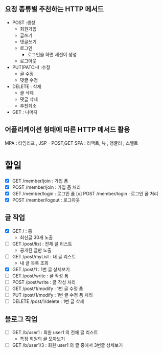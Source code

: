 ## 요청 종류별 추천하는 HTTP 메서드 
- POST :생성
  - 회원가입
  - 글쓰기
  - 댓글쓰기
  - 로그인
    - 로그인을 하면 세션이 생성
  - 로그아웃
- PUT(PATCH) :수정
  - 글 수정
  - 댓글 수정
- DELETE : 삭제
  - 글 삭제
  - 댓글 삭제
  - 추천취소
- GET : 나머지

## 어플리케이션 형태에 따른 HTTP 메서드 활용 
MPA : 타임리프 , JSP 
    - POST,GET 
SPA : 리액트, 뷰 , 앵귤러 , 스벨트

# 할일

- [x] GET /member/join : 가입 폼
- [x] POST /member/join : 가입 폼 처리
- [x] GET /member/login : 로그인 폼
  [x] POST /member/login : 로그인 폼 처리
- [x] POST /member/logout : 로그아웃

## 글 작업

- [x] GET / : 홈
  - 최신글 30개 노출
- [ ] GET /post/list : 전체 글 리스트
  - 공개된 글만 노출
- [ ] GET /post/myList : 내 글 리스트
  - 내 글 목록 조회
- [x] GET /post/1 : 1번 글 상세보기
- [ ] GET /post/write : 글 작성 폼
- [ ] POST /post/write : 글 작성 처리
- [ ] GET /post/1/modify : 1번 글 수정 폼
- [ ] PUT /post/1/modify : 1번 글 수정 폼 처리
- [ ] DELETE /post/1/delete : 1번 글 삭제

## 블로그 작업

- [ ] GET /b/user1 : 회원 user1 의 전체 글 리스트
  - 특정 회원의 글 모아보기
- [ ] GET /b/user1/3 : 회원 user1 의 글 중에서 3번글 상세보기